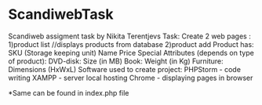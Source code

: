 # ScandiwebTask

Scandiweb assigment task by Nikita Terentjevs
Task: Create 2 web pages :
            1)product list    //displays products from database
            2)product add
Product has:
    SKU (Storage keeping unit)
    Name
    Price
    Special Attributes (depends on type of product):
        DVD-disk: Size (in MB)
        Book: Weight (in Kg)
        Furniture: Dimensions (HxWxL)
Software used to create project:
    PHPStorm - code writing
    XAMPP - server local hosting
    Chrome - displaying pages in browser
    
   *Same can be found in index.php file 
